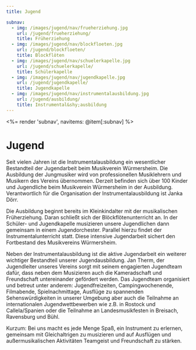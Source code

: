 ```yaml
---
title: Jugend

subnav:
  - img: /images/jugend/nav/frueherziehung.jpg
    url: /jugend/frueherziehung/
    title: Früherziehung
  - img: /images/jugend/nav/blockfloeten.jpg
    url: /jugend/blockfloeten/
    title: Blockflöten
  - img: /images/jugend/nav/schuelerkapelle.jpg
    url: /jugend/schuelerkapelle/
    title: Schülerkapelle
  - img: /images/jugend/nav/jugendkapelle.jpg
    url: /jugend/jugendkapelle/
    title: Jugendkapelle
  - img: /images/jugend/nav/instrumentalausbildung.jpg
    url: /jugend/ausbildung/
    title: Instrumental&shy;ausbildung
---
```


<%= render 'subnav', navitems: @item[:subnav] %>

Jugend
======

Seit vielen Jahren ist die Instrumentalausbildung ein wesentlicher Bestandteil der 
Jugendarbeit beim Musikverein Würmersheim. Die Ausbildung der Jungmusiker wird von 
professionellen Musiklehrern und Musikern des Vereins übernommen. Derzeit befinden 
sich über 100 Kinder und Jugendliche beim Musikverein Würmersheim in der Ausbildung. 
Verantwortlich für die Organisation der Instrumentalausbildung ist Janka Dörr.

Die Ausbildung beginnt bereits im Kleinkindalter mit der musikalischen Früherziehung. 
Daran schließt sich der Blöckflötenunterricht an. In der Schüler- und Jugendkapelle 
musizieren unsere Jugendlichen dann gemeinsam in einem Jugendorchester. Parallel hierzu 
findet der Instrumentalunterricht statt. Diese intensive Jugendarbeit sichert den Fortbestand 
des Musikvereins Würmersheim.

Neben der Instrumentalausbildung ist die aktive Jugendarbeit ein weiterer wichtiger 
Bestandteil unserer Jugendausbildung. Jan Therm, der Jugendleiter unseres Vereins sorgt 
mit seinem engagierten Jugendteam dafür, dass neben dem Musizieren auch die Kameradschaft 
und Freundschaft untereinander gefördert werden. Das Jugendteam organisiert und betreut 
unter anderem: Jugendfreizeiten, Campingwochenende, Filmabende, Spielnachmittage, 
Ausflüge zu spannenden Sehenswürdigkeiten in unserer Umgebung aber auch die Teilnahme 
an internationalen Jugendwettbewerben wie z.B. in Rostock und Callela/Spanien oder die 
Teilnahme an Landesmusikfesten in Breisach, Ravensburg und Bühl.

Kurzum: Bei uns macht es jede Menge Spaß, ein Instrument zu erlernen, gemeinsam mit 
Gleichaltrigen zu musizieren und auf Ausflügen und außermusikalischen Aktivitäten 
Teamgeist und Freundschaft zu stärken.

